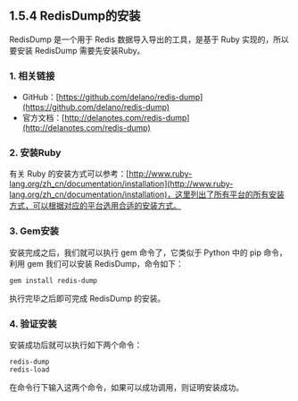 ## 1.5.4 RedisDump的安装

RedisDump 是一个用于 Redis 数据导入导出的工具，是基于 Ruby 实现的，所以要安装 RedisDump 需要先安装Ruby。

### 1. 相关链接

* GitHub：[https://github.com/delano/redis-dump](https://github.com/delano/redis-dump)
* 官方文档：[http://delanotes.com/redis-dump](http://delanotes.com/redis-dump)

### 2. 安装Ruby

有关 Ruby 的安装方式可以参考：[http://www.ruby-lang.org/zh_cn/documentation/installation](http://www.ruby-lang.org/zh_cn/documentation/installation)，这里列出了所有平台的所有安装方式，可以根据对应的平台选用合适的安装方式。

### 3. Gem安装

安装完成之后，我们就可以执行 gem 命令了，它类似于 Python 中的 pip 命令，利用 gem 我们可以安装 RedisDump，命令如下：

```
gem install redis-dump
```

执行完毕之后即可完成 RedisDump 的安装。

### 4. 验证安装

安装成功后就可以执行如下两个命令：

```
redis-dump
redis-load
```

在命令行下输入这两个命令，如果可以成功调用，则证明安装成功。